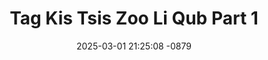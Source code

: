 ---
layout: movie-video-data
date: 2025-03-01 21:25:08 -0879
categories: movie

# Site Attributes
title: "Tag Kis Tsis Zoo Li Qub Part 1"
permalink: "/movie/Tag_Kis_Tsis_Zoo_Li_Qub_Part_1"

# Movie Attributes
synopsis: "Zaj yeeb yaj duab no yog ib zaj yeeb yam ua piv txwv txog 2 yim neej. 1) Ib yig tus txiv tuag tseg tus poj niam nrog cov menyuam nyob. Cov me nyuam ua neej nyob nrog niam ho zoo li cas? 2) Ib yig tus niam tuag tseg tus txiv nrog cov me nyuam nyob. Cov me nyuam ua neej nrog txiv ho zoo li cas? Lub neej ua ntsuag txij ntsuag nkawm ib sab ua niam ib sab ua txiv ua lub neej nyob zoo li cas nej soj saib mus nej thiaj yuav paub hais tias hmoob lub neej ntsuag zoo li cas tiag. ntau yam nej yuav kawm tau xyaum tau mus hlub nej tej poj niam, tej txiv, tej me tub me nyuam. "
producer: "Herr's Video Productions"
director: ""
writer: "Herlinda Vang"
video_link: "https://youtu.be/YtA0F0X8ZT4?si=18N0NT-rD5IbkBTA"
genre: "Drama"
year: ""
release_type: "VHS"
storage: "Center for Hmong Studies"
thumbnail: "/assets/images/movie_thumbnails/Tag Kis Tsis Zoo Li Qub Part 1.jpeg"
publishing_company: "Herr's Video Productions"

# Sequels + Parts
base_movie: ""
total_parts: 
sequel: ""

# Movie Cast
cast:
- name: "Luj Yaj"
- name: "Txam Thoj"
- name: "Dawb Thoj"
- name: "Ntxawm Hawj Loj"
- name: "Ntxawm Hawj Me"
- name: "Voos Yaj"
- name: "Rwg Thoj"
- name: "Vam Xyooj"
- name: "Ntaub Hawj"
---